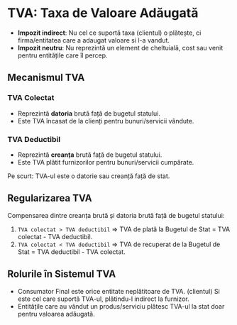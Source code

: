 # TVA: Taxa de Valoare Adăugată

- **Impozit indirect**: Nu cel ce suportă taxa (clientul) o plătește, ci firma/entitatea care a adaugat valoare si l-a vandut.
- **Impozit neutru**: Nu reprezintă un element de cheltuială, cost sau venit pentru entitățile care îl percep.

## Mecanismul TVA

### TVA Colectat
- Reprezintă **datoria** brută față de bugetul statului.
- Este TVA încasat de la clienți pentru bunuri/servicii vândute.

### TVA Deductibil
- Reprezintă **creanța** brută față de bugetul statului.
- Este TVA plătit furnizorilor pentru bunuri/servicii cumpărate.

Pe scurt: TVA-ul este o datorie sau creanță față de stat.

## Regularizarea TVA
Compensarea dintre creanța brută și datoria brută față de bugetul statului:
1. `TVA colectat > TVA deductibil` => TVA de plată la Bugetul de Stat = TVA colectat - TVA deductibil.
2. `TVA colectat < TVA deductibil` => TVA de recuperat de la Bugetul de Stat = TVA deductibil - TVA colectat.

## Rolurile în Sistemul TVA
- Consumator Final este orice entitate neplătitoare de TVA. (clientul) Si este cel care suportă TVA-ul, plătindu-l indirect la furnizor.
- Entitățile care au vândut un produs/serviciu plătesc TVA-ul la stat doar pentru valoarea adăugată.